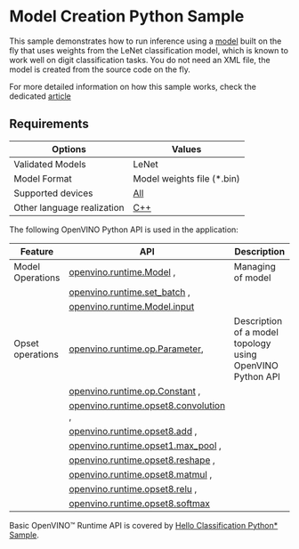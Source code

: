 # Model Creation Python Sample

This sample demonstrates how to run inference using a [model](https://docs.openvino.ai/2025/openvino-workflow/running-inference/integrate-openvino-with-your-application/model-representation.html) built on the fly that uses weights from the LeNet classification model, which is known to work well on digit classification tasks. You do not need an XML file, the model is created from the source code on the fly.

For more detailed information on how this sample works, check the dedicated [article](https://docs.openvino.ai/2025/get-started/learn-openvino/openvino-samples/model-creation.html)

## Requirements

| Options                     | Values                                                                                                      |
| ----------------------------| ------------------------------------------------------------------------------------------------------------|
| Validated Models            | LeNet                                                                                                       |
| Model Format                | Model weights file (\*.bin)                                                                                 |
| Supported devices           | [All](https://docs.openvino.ai/2025/about-openvino/compatibility-and-support/supported-devices.html)         |
| Other language realization  | [C++](https://docs.openvino.ai/2025/get-started/learn-openvino/openvino-samples/model-creation.html)                                  |

The following OpenVINO Python API is used in the application:

| Feature           | API                                                                                                                                                       | Description                                               |
| ------------------| ----------------------------------------------------------------------------------------------------------------------------------------------------------|-----------------------------------------------------------|
| Model Operations  | [openvino.runtime.Model](https://docs.openvino.ai/2025/api/ie_python_api/_autosummary/openvino.runtime.Model.html) ,                                    | Managing of model                                         |
|                   | [openvino.runtime.set_batch](https://docs.openvino.ai/2025/api/ie_python_api/_autosummary/openvino.runtime.set_batch.html) ,                            |                                                           |
|                   | [openvino.runtime.Model.input](https://docs.openvino.ai/2025/api/ie_python_api/_autosummary/openvino.runtime.Model.html#openvino.runtime.Model.input)   |                                                           |
| Opset operations  | [openvino.runtime.op.Parameter](https://docs.openvino.ai/2025/api/ie_python_api/_autosummary/openvino.runtime.op.Parameter.html),                       | Description of a model topology using OpenVINO Python API |
|                   | [openvino.runtime.op.Constant](https://docs.openvino.ai/2025/api/ie_python_api/_autosummary/openvino.runtime.op.Constant.html) ,                        |                                                           |
|                   | [openvino.runtime.opset8.convolution](https://docs.openvino.ai/2025/api/ie_python_api/_autosummary/openvino.runtime.opset8.convolution.html) ,          |                                                           |
|                   | [openvino.runtime.opset8.add](https://docs.openvino.ai/2025/api/ie_python_api/_autosummary/openvino.runtime.opset8.add.html) ,                          |                                                           |
|                   | [openvino.runtime.opset1.max_pool](https://docs.openvino.ai/2025/api/ie_python_api/_autosummary/openvino.runtime.opset1.max_pool.html) ,                |                                                           |
|                   | [openvino.runtime.opset8.reshape](https://docs.openvino.ai/2025/api/ie_python_api/_autosummary/openvino.runtime.opset8.reshape.html) ,                  |                                                           |
|                   | [openvino.runtime.opset8.matmul](https://docs.openvino.ai/2025/api/ie_python_api/_autosummary/openvino.runtime.opset8.matmul.html) ,                    |                                                           |
|                   | [openvino.runtime.opset8.relu](https://docs.openvino.ai/2025/api/ie_python_api/_autosummary/openvino.runtime.opset8.relu.html) ,                        |                                                           |
|                   | [openvino.runtime.opset8.softmax](https://docs.openvino.ai/2025/api/ie_python_api/_autosummary/openvino.runtime.opset8.softmax.html)                    |                                                           |

Basic OpenVINO™ Runtime API is covered by [Hello Classification Python* Sample](https://docs.openvino.ai/2025/get-started/learn-openvino/openvino-samples/hello-classification.html).
